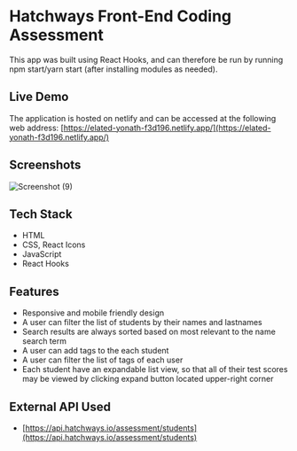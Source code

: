 # Hatchways Front-End Coding Assessment

This app was built using React Hooks, and can therefore be run by running npm start/yarn start (after installing modules as needed). 

## Live Demo

The application is hosted on netlify and can be accessed at the following web address: [https://elated-yonath-f3d196.netlify.app/](https://elated-yonath-f3d196.netlify.app/)

## Screenshots

![Screenshot (9)](https://user-images.githubusercontent.com/71195337/120087182-d4fd9680-c0b3-11eb-965b-0f2f662005de.png)

## Tech Stack

- HTML
- CSS, React Icons
- JavaScript
- React Hooks

## Features 

- Responsive and mobile friendly design
- A user can filter the list of students by their names and lastnames
- Search results are always sorted based on most relevant to the name search term
- A user can add tags to the each student
- A user can filter the list of tags of each user
- Each student have an expandable list view, so that all of their test scores may be viewed by clicking expand button located upper-right corner

## External API Used

- [https://api.hatchways.io/assessment/students](https://api.hatchways.io/assessment/students)







